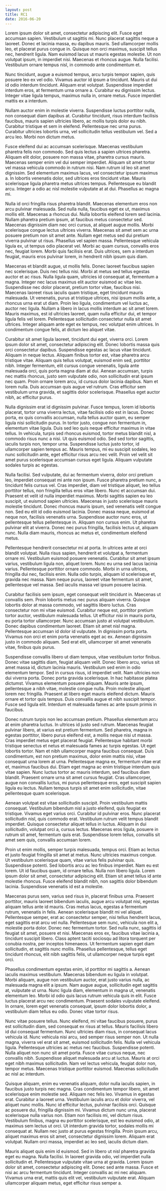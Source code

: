 ```yaml
---
layout: post
title: RC1
date: 2016-06-20
---
```

Lorem ipsum dolor sit amet, consectetur adipiscing elit. Fusce eget accumsan sapien. Vestibulum ut sagittis mi. Nunc placerat sagittis neque a laoreet. Donec et lacinia massa, eu dapibus mauris. Sed ullamcorper mollis leo, et placerat purus congue in. Quisque non orci maximus, suscipit tellus nec, hendrerit ligula. Nam euismod lacus ut mauris egestas molestie. Ut non volutpat ipsum, in imperdiet nisi. Maecenas et rhoncus augue. Nulla facilisi. Vestibulum ornare tempus nisl, in commodo ante condimentum et.

Nunc tincidunt, augue a euismod tempus, arcu turpis tempor sapien, quis posuere leo ex vel odio. Vivamus auctor id ipsum a tincidunt. Mauris ut dui id odio interdum tincidunt. Aliquam erat volutpat. Suspendisse imperdiet interdum eros, at fermentum urna ornare a. Curabitur eu dignissim lectus. Integer vitae ligula tempus, maximus nulla in, ornare metus. Fusce imperdiet mattis ex a interdum.

Nullam auctor enim in molestie viverra. Suspendisse luctus porttitor nulla, non consequat diam dapibus at. Curabitur tincidunt, risus interdum facilisis faucibus, mauris sapien ultricies libero, ac mollis turpis dolor eu nibh. Curabitur tristique et sem in eleifend. Pellentesque nec urna purus. Curabitur ultricies lobortis urna, vel sollicitudin tellus vestibulum vel. Sed a arcu leo. Morbi non dictum metus.

Fusce eleifend dui ac accumsan scelerisque. Maecenas vestibulum pharetra felis non commodo. Sed quis lectus a sapien ultrices pharetra. Aliquam elit dolor, posuere non massa vitae, pharetra cursus mauris. Maecenas semper enim vel dui semper imperdiet. Aliquam sit amet tortor vel massa vehicula commodo in rutrum nisi. Nam rutrum id leo sit amet dignissim. Sed elementum maximus lacus, vel consectetur ipsum maximus a. In lobortis venenatis dolor, sed ultrices eros tincidunt vitae. Mauris scelerisque ligula pharetra metus ultrices tempus. Pellentesque eu blandit arcu. Integer a odio ac nisl molestie vulputate at at dui. Phasellus ac magna mi.

Nulla id orci fringilla risus pharetra blandit. Maecenas elementum eros non arcu pulvinar malesuada. Sed nulla nulla, faucibus eget ex ut, maximus mollis elit. Maecenas a rhoncus dui. Nulla lobortis eleifend lorem sed lacinia. Nullam pharetra pretium ipsum, at faucibus metus consectetur sed. Maecenas dignissim diam nec orci cursus, at aliquet augue mollis. Morbi scelerisque congue lectus ultrices viverra. Maecenas sit amet sem ac urna posuere pretium non sit amet ante. Nullam eget metus sed dui pretium viverra pulvinar ut risus. Phasellus vel sapien massa. Pellentesque vehicula ligula ex, ut tempus odio placerat vel. Morbi ac quam cursus, convallis eros nec, feugiat lorem. Morbi quis facilisis erat. Duis ultrices, sem a interdum feugiat, mauris eros pulvinar lorem, in hendrerit nibh ipsum quis diam.

Maecenas et blandit augue, ut mollis felis. Donec laoreet faucibus sapien nec scelerisque. Duis nec tellus nisi. Morbi at metus sed tellus egestas auctor et ac risus. Nulla ligula quam, ultricies id consequat at, fermentum a magna. Integer nec lacus maximus elit auctor euismod ac vitae leo. Suspendisse nec dolor placerat, pretium tortor vitae, faucibus nisi. Maecenas laoreet risus iaculis quam tristique, eget tincidunt mauris malesuada. Ut venenatis, purus at tristique ultrices, nisi ipsum mollis ante, a rhoncus urna erat ut diam. Proin leo ligula, condimentum vel luctus ac, auctor nec ligula. Nullam a libero in lacus mollis interdum ac sit amet lorem. Mauris maximus, est id ultricies laoreet, quam nulla efficitur dui, et tempor ligula felis vel lorem. Pellentesque sollicitudin consectetur nulla sit amet ultrices. Integer aliquam ante eget ex tempus, nec volutpat enim ultrices. In condimentum congue felis, at dictum leo aliquet vitae.

Curabitur sit amet ligula laoreet, tincidunt dui eget, viverra orci. Lorem ipsum dolor sit amet, consectetur adipiscing elit. Donec lobortis massa quis orci consectetur dapibus. Suspendisse egestas ac lacus vitae tincidunt. Aliquam in neque lectus. Aliquam finibus tortor est, vitae pharetra arcu tristique vitae. Aliquam quis tellus volutpat, euismod enim sed, porttitor nibh. Integer fermentum, elit cursus congue venenatis, ligula ante malesuada orci, quis porta magna diam at dui. Aenean accumsan, turpis nec mattis rhoncus, justo sem vulputate odio, non sollicitudin erat ipsum nec quam. Proin ornare lorem arcu, id cursus dolor lacinia dapibus. Nam et lorem nulla. Duis accumsan quis augue vel rutrum. Cras efficitur sem vestibulum urna gravida, et sagittis dolor scelerisque. Phasellus eget auctor nibh, ac efficitur purus.

Nulla dignissim erat id dignissim pulvinar. Fusce tempus, lorem id lobortis placerat, tortor urna viverra lectus, vitae facilisis odio est in lacus. Donec porta, ex quis convallis accumsan, nulla tellus auctor quam, eu semper ligula nisi sollicitudin purus. In tortor justo, congue non fermentum in, elementum vitae ligula. Duis sed leo quis neque efficitur maximus in vitae tellus. In vehicula, turpis sed rhoncus euismod, tortor metus blandit nisl, a commodo risus nunc a nisi. Ut quis euismod odio. Sed sed tortor sagittis, iaculis turpis non, tempor urna. Suspendisse luctus justo tortor, id ullamcorper sapien tempus ac. Mauris tempus, mi eu suscipit sodales, leo nunc sollicitudin ante, eget efficitur risus arcu nec velit. Proin vel velit sit amet purus scelerisque accumsan cursus eget ligula. Aliquam vulputate sodales turpis ac egestas.

Nulla facilisi. Sed vulputate, dui ac fermentum viverra, dolor orci pretium leo, imperdiet consequat mi ante non ipsum. Fusce pharetra pretium nunc, a tincidunt felis cursus vel. Cras imperdiet, diam vel tristique aliquet, leo tellus porttitor tellus, non fringilla tellus eros vitae libero. Nunc et accumsan dui. Praesent et velit id nulla imperdiet maximus. Morbi sagittis sapien eu leo suscipit, ut euismod sapien ultricies. Maecenas in justo scelerisque mauris molestie tincidunt. Donec rhoncus mauris ipsum, sed venenatis velit congue non. Sed eu elit id odio euismod lacinia. Donec massa neque, euismod at neque non, facilisis venenatis urna. Suspendisse auctor nunc eros, ut pellentesque tellus pellentesque in. Aliquam non cursus enim. Ut pharetra pulvinar elit at viverra. Donec nec purus fringilla, facilisis lectus ut, aliquam nunc. Nulla diam mauris, rhoncus ac metus et, condimentum eleifend metus.

Pellentesque hendrerit consectetur mi at porta. In ultrices ante at orci blandit volutpat. Nulla risus sapien, hendrerit et volutpat a, fermentum ornare mi. Vestibulum euismod posuere venenatis. Curabitur sit amet ipsum varius, vestibulum ligula non, aliquet lorem. Nunc eu urna sed lacus lacinia varius. Pellentesque porttitor ornare commodo. Morbi in urna ultrices, fringilla dui nec, facilisis enim. Nulla odio turpis, aliquam id scelerisque et, gravida nec massa. Nam neque purus, laoreet vitae fermentum sit amet, pellentesque vel massa. Sed iaculis massa vel ipsum posuere lacinia.

Curabitur facilisis sem ipsum, eget consequat velit tincidunt in. Maecenas ut convallis sem. Proin lobortis metus nec purus aliquam viverra. Quisque lobortis dolor at massa commodo, vel sagittis libero luctus. Cras consectetur non mi vitae euismod. Curabitur neque est, porttitor pretium tortor auctor, vestibulum malesuada tellus. Ut efficitur nisi in mauris porta, eu porta tortor ullamcorper. Nunc accumsan justo at volutpat vestibulum. Donec dapibus condimentum laoreet. Etiam sit amet nisl magna. Pellentesque accumsan id dolor id vulputate. In dignissim porta porta. Vivamus non orci et enim porta venenatis eget ac ex. Aenean dignissim justo in commodo aliquam. Sed erat elit, ullamcorper sit amet venenatis vitae, finibus quis purus.

Suspendisse convallis libero ut diam tempus, vitae vestibulum tortor finibus. Donec vitae sagittis diam, feugiat aliquam velit. Donec libero arcu, varius sit amet massa id, dictum lacinia mauris. Vestibulum sed enim in odio elementum tempor. Sed in cursus risus, id imperdiet velit. Nam ultricies non dui viverra porta. Donec porta gravida scelerisque. In hac habitasse platea dictumst. Vivamus elementum posuere aliquam. Mauris ante ipsum, pellentesque a nibh vitae, molestie congue nulla. Proin molestie aliquet lorem nec fringilla. Praesent at libero eget mauris eleifend dictum. Mauris ornare et tortor quis tempus. Duis convallis augue et nibh suscipit tempor. Fusce sed ligula elit. Interdum et malesuada fames ac ante ipsum primis in faucibus.

Donec rutrum turpis non leo accumsan pretium. Phasellus elementum arcu at enim pharetra luctus. In ultrices id justo sed rutrum. Maecenas feugiat pulvinar libero, at varius est pretium fermentum. Sed pharetra, magna in egestas porttitor, libero purus eleifend est, a mollis neque nisi ut massa. Cras imperdiet metus eget placerat feugiat. Pellentesque habitant morbi tristique senectus et netus et malesuada fames ac turpis egestas. Ut eget lobortis tortor. Nam et nibh ullamcorper magna faucibus consequat. Duis condimentum, est non pretium maximus, dolor enim mattis nisi, vitae consequat urna lorem at urna. Pellentesque magna ex, fermentum vitae erat et, maximus faucibus dui. Etiam eget magna ac enim tristique interdum quis vitae sapien. Nunc luctus tortor ac mauris interdum, sed faucibus diam blandit. Praesent ornare urna sit amet cursus feugiat. Cras ullamcorper, augue non convallis luctus, mi purus pellentesque eros, eget suscipit sapien ligula eu lectus. Nullam tempus turpis sit amet enim sollicitudin, vitae pellentesque quam scelerisque.

Aenean volutpat est vitae sollicitudin suscipit. Proin vestibulum mattis consequat. Vestibulum bibendum nisl a justo eleifend, quis feugiat ex tristique. Vivamus eget varius orci. Curabitur id pulvinar eros. Nunc placerat sollicitudin nisl, quis commodo erat. Vestibulum rutrum velit tempus blandit imperdiet. Quisque consectetur aliquet tellus in luctus. Aliquam in dui sollicitudin, volutpat orci a, cursus lectus. Maecenas eros ligula, posuere in rutrum sit amet, fermentum quis erat. Suspendisse lorem tellus, convallis sit amet sem quis, convallis accumsan lorem.

Proin ut enim mollis, semper turpis malesuada, tempus orci. Etiam ac lectus et justo feugiat fringilla sit amet at metus. Nunc ultricies maximus congue. Ut vestibulum scelerisque quam, vitae varius felis pulvinar quis. Suspendisse potenti. Sed lobortis arcu ac leo finibus imperdiet. Nam eu est lorem. Ut id faucibus quam, id ornare tellus. Nulla non libero ligula. Lorem ipsum dolor sit amet, consectetur adipiscing elit. Etiam sit amet tellus id ante molestie rhoncus. Fusce eleifend blandit nibh, non sagittis dolor bibendum lacinia. Suspendisse venenatis id est a molestie.

Maecenas purus sem, varius sed risus in, placerat finibus urna. Praesent porttitor, mauris laoreet bibendum iaculis, augue arcu volutpat nisi, egestas aliquam tellus ante id mauris. Cras metus lacus, egestas a fermentum rutrum, venenatis in felis. Aenean scelerisque blandit mi vel aliquet. Pellentesque semper, erat ac consectetur semper, nisi tellus hendrerit lacus, eget sagittis erat arcu vel nulla. Pellentesque sem nunc, vehicula non elit a, molestie porta dolor. Donec nec fermentum tortor. Sed nulla nunc, sagittis id feugiat sit amet, posuere et nisi. Maecenas eros ex, faucibus vitae lacinia a, tincidunt suscipit libero. Class aptent taciti sociosqu ad litora torquent per conubia nostra, per inceptos himenaeos. Ut fermentum sapien eget diam sollicitudin, et sagittis nunc mollis. Phasellus pellentesque, tellus eget tincidunt rhoncus, elit nibh sagittis felis, ut ullamcorper neque turpis eget orci.

Phasellus condimentum egestas enim, id porttitor mi sagittis a. Aenean iaculis maximus vestibulum. Maecenas bibendum eu ligula in volutpat. Morbi aliquam, augue non vestibulum auctor, erat justo varius nulla, ac malesuada magna elit a ipsum. Nam augue augue, sollicitudin eget sagittis at, vulputate ut urna. Nunc ligula diam, elementum in magna ut, venenatis elementum leo. Morbi id odio quis lacus rutrum vehicula quis in elit. Fusce luctus placerat arcu nec condimentum. Praesent sodales vulputate eleifend. In ornare, lorem eget venenatis consequat, ipsum dolor lobortis dolor, a vestibulum diam tellus eu odio. Donec vitae tortor risus.

Nunc vitae posuere tellus. Nunc eleifend, mi vitae faucibus posuere, purus est sollicitudin diam, sed consequat ex risus at tellus. Mauris facilisis libero id dui consequat fermentum. Nunc ultricies diam risus, in consequat lacus vehicula id. Nunc vehicula nisi arcu, sed semper risus semper non. Ut nulla magna, viverra vel erat sit amet, euismod sollicitudin felis. Nulla vel vehicula ligula. Pellentesque ultricies ac metus nec faucibus. Suspendisse potenti. Nulla aliquet non nunc sit amet porta. Fusce vitae cursus neque, nec convallis nibh. Suspendisse aliquet malesuada arcu at luctus. Mauris at orci eget nibh maximus sollicitudin. Nam vel lectus vehicula, feugiat dolor non, tempor metus. Maecenas tristique porttitor euismod. Maecenas sollicitudin ac nisl ac interdum.

Quisque aliquam, enim eu venenatis aliquam, dolor nulla iaculis sapien, in faucibus justo turpis nec magna. Cras condimentum tempor libero, sit amet scelerisque enim molestie sed. Aliquam nec felis leo. Vivamus in egestas erat. Curabitur a laoreet urna. Vestibulum iaculis arcu et dolor viverra, vel aliquet nunc mollis. Nunc id efficitur lectus, pulvinar facilisis orci. Quisque ac posuere dui, fringilla dignissim mi. Vivamus dictum nunc urna, placerat scelerisque nulla varius non. Etiam non facilisis mi, vel dictum risus. Vestibulum finibus, magna eu porttitor scelerisque, est leo euismod odio, at maximus sem lectus ut orci. Ut interdum gravida tortor, sodales mollis mi consequat at. Nullam nec justo at purus egestas fringilla. Proin ipsum arcu, aliquet maximus eros sit amet, consectetur dignissim lorem. Aliquam erat volutpat. Nullam orci massa, imperdiet ac leo sed, iaculis dictum diam.

Mauris aliquet quis enim id euismod. Sed in libero ut nisl pharetra gravida eget eu magna. Nulla facilisi. In laoreet gravida odio, vel imperdiet nulla sollicitudin et. Pellentesque vulputate vitae urna at gravida. Lorem ipsum dolor sit amet, consectetur adipiscing elit. Donec sed ante massa. Fusce et nisi ac arcu fermentum tincidunt. Integer convallis ac mi nec aliquam. Vivamus urna erat, mattis quis elit vel, vestibulum vulputate erat. Aliquam ullamcorper aliquam metus, eget efficitur risus semper a.